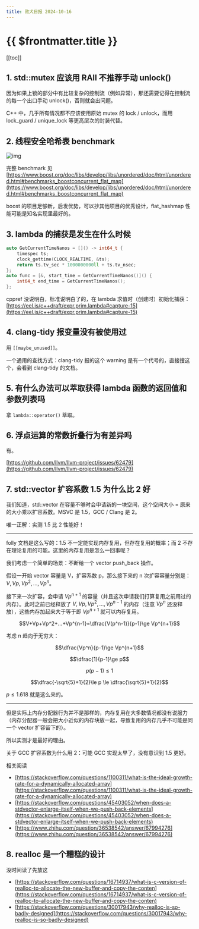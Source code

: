 ```yaml
---
title: 败犬日报 2024-10-16
---
```


# {{ $frontmatter.title }}

[[toc]]

## 1. std::mutex 应该用 RAII 不推荐手动 unlock()

因为如果上锁的部分中有比较复杂的控制流（例如异常），那还需要记得在控制流的每一个出口手动 unlock()，否则就会出问题。

C++ 中，几乎所有情况都不应该使用原始 mutex 的 lock / unlock，而用 lock_guard / unique_lock 等更高层次的封装代替。

## 2. 线程安全哈希表 benchmark

![img](/img/2024-10-16-0.png)

完整 benchmark 见 [https://www.boost.org/doc/libs/develop/libs/unordered/doc/html/unordered.html#benchmarks_boostconcurrent_flat_map](https://www.boost.org/doc/libs/develop/libs/unordered/doc/html/unordered.html#benchmarks_boostconcurrent_flat_map)

boost 的项目足够新，后发优势，可以抄其他项目的优秀设计，flat_hashmap 性能可能是知名实现里最好的。

## 3. lambda 的捕获是发生在什么时候

```cpp
auto GetCurrentTimeNanos = []() -> int64_t {
    timespec ts;
    clock_gettime(CLOCK_REALTIME, &ts);
    return ts.tv_sec * 1000000000ll + ts.tv_nsec;
};
auto func = [&, start_time = GetCurrentTimeNanos()]() {
    int64_t end_time = GetCurrentTimeNanos();
};
```

cppref 没说明白，标准说明白了的，在 lambda 求值时（创建时）初始化捕获：[https://eel.is/c++draft/expr.prim.lambda#capture-15](https://eel.is/c++draft/expr.prim.lambda#capture-15)

## 4. clang-tidy 报变量没有被使用过

用 `[[maybe_unused]]`。

一个通用的查找方式：clang-tidy 报的这个 warning 是有一个代号的，直接搜这个，会看到 clang-tidy 的文档。

## 5. 有什么办法可以萃取获得 lambda 函数的返回值和参数列表吗

拿 `lambda::operator()` 萃取。

## 6. 浮点运算的常数折叠行为有差异吗

有。

[https://github.com/llvm/llvm-project/issues/62479](https://github.com/llvm/llvm-project/issues/62479)

## 7. std::vector 扩容系数 1.5 为什么比 2 好

我们知道，std::vector 在容量不够时会申请新的一块空间，这个空间大小 = 原来的大小乘以扩容系数。MSVC 是 1.5，GCC / Clang 是 2。

唯一正解：实测 1.5 比 2 性能好！

***

folly 文档是这么写的：1.5 不一定能实现内存复用，但存在复用的概率；而 2 不存在理论复用的可能。这里的内存复用是怎么一回事呢？

我们考虑一个简单的场景：不断给一个 vector push_back 操作。

假设一开始 vector 容量是 V，扩容系数 p，那么接下来的 n 次扩容容量分别是：$V,Vp,Vp^2,...,Vp^n$。

接下来一次扩容，会申请 $Vp^{n+1}$ 的容量（并且这次申请我们打算复用之前用过的内存）。此时之前已经释放了 $V,Vp,Vp^2,...,Vp^{n-1}$ 的内存（注意 $Vp^n$ 还没释放），这些内存加起来大于等于即 $Vp^{n+1}$ 就可以内存复用。

$$V+Vp+Vp^2+...+Vp^{n-1}=\dfrac{V(p^n-1)}{p-1}\ge Vp^{n+1}$$

考虑 n 趋向于无穷大：

$$\dfrac{Vp^n}{p-1}\ge Vp^{n+1}$$

$$\dfrac{1}{p-1}\ge p$$

$$p(p-1)\le 1$$

$$\dfrac{-\sqrt{5}+1}{2}\le p \le \dfrac{\sqrt{5}+1}{2}$$

$p \le 1.618$ 就是这么来的。

***

但是实际上内存分配器行为并不是那样的，内存复用在大多数情况都没有说服力（内存分配器一般会把大小近似的内存块放一起，导致复用的内存几乎不可能是同一个 vector 扩容留下的）。

所以实测才是最好的理由。

关于 GCC 扩容系数为什么用 2：可能 GCC 实现太早了，没有意识到 1.5 更好。

相关阅读

- [https://stackoverflow.com/questions/1100311/what-is-the-ideal-growth-rate-for-a-dynamically-allocated-array](https://stackoverflow.com/questions/1100311/what-is-the-ideal-growth-rate-for-a-dynamically-allocated-array)
- [https://stackoverflow.com/questions/45403052/when-does-a-stdvector-enlarge-itself-when-we-push-back-elements](https://stackoverflow.com/questions/45403052/when-does-a-stdvector-enlarge-itself-when-we-push-back-elements)
- [https://www.zhihu.com/question/36538542/answer/67994276](https://www.zhihu.com/question/36538542/answer/67994276)

## 8. realloc 是一个糟糕的设计

没时间读了先放这

- [https://stackoverflow.com/questions/16714937/what-is-c-version-of-realloc-to-allocate-the-new-buffer-and-copy-the-conten](https://stackoverflow.com/questions/16714937/what-is-c-version-of-realloc-to-allocate-the-new-buffer-and-copy-the-conten)
- [https://stackoverflow.com/questions/30017943/why-realloc-is-so-badly-designed](https://stackoverflow.com/questions/30017943/why-realloc-is-so-badly-designed)
